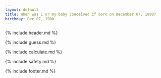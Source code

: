 ```yaml
---
layout: default
title: When was I or my baby conceived if born on December 07, 1900?
birthday: Dec 07, 1900
---
```


{% include header.md %}

{% include guess.md %}

{% include calculate.md %}

{% include safety.md %}

{% include footer.md %}




